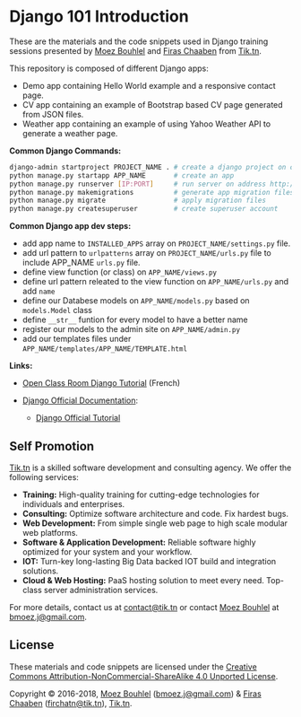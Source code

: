 Django 101 Introduction
=======================

These are the materials and the code snippets used in Django
training sessions presented by [Moez Bouhlel](https://lejenome.github.io/) and
[Firas Chaaben](https://firchatn.tik.tn/) from [Tik.tn](https://tik.tn).

This repository is composed of different Django apps:

- Demo app containing Hello World example and a responsive contact page.
- CV app containing an example of Bootstrap based CV page generated from JSON
  files.
- Weather app containing an example of using Yahoo Weather API to generate a
  weather page.

**Common Django Commands:**

```sh
django-admin startproject PROJECT_NAME . # create a django project on current dir
python manage.py startapp APP_NAME       # create an app
python manage.py runserver [IP:PORT]     # run server on address http://IP:PORT or http://127.0.0.1:8000
python manage.py makemigrations          # generate app migration files
python manage.py migrate                 # apply migration files
python manage.py createsuperuser         # create superuser account
```

**Common Django app dev steps:**

- add app name to `INSTALLED_APPS` array on `PROJECT_NAME/settings.py` file.
- add url pattern to `urlpatterns` array on `PROJECT_NAME/urls.py` file to include APP_NAME `urls.py` file.
- define view function (or class) on `APP_NAME/views.py`
- define url pattern releated to the view function on `APP_NAME/urls.py` and add `name`
- define our Databese models on `APP_NAME/models.py` based on `models.Model` class
- define `__str__` funtion for every model to have a better name
- register our models to the admin site on `APP_NAME/admin.py`
- add our templates files under `APP_NAME/templates/APP_NAME/TEMPLATE.html`

**Links:**

- [Open Class Room Django Tutorial](https://openclassrooms.com/courses/developpez-votre-site-web-avec-le-framework-django)
  (French)
- [Django Official Documentation](https://docs.djangoproject.com/en/1.10):

  - [Django Official Tutorial](https://docs.djangoproject.com/en/1.10/intro/overview/)

Self Promotion
--------------

[Tik.tn](https://tik.tn) is a skilled software development and consulting
agency. We offer the following services:

- **Training:**
  High-quality training for cutting-edge technologies for individuals and
  enterprises.
- **Consulting:**
  Optimize software architecture and code. Fix hardest bugs.
- **Web Development:**
  From simple single web page to high scale modular web platforms.
- **Software & Application Development:**
  Reliable software highly optimized for your system and your workflow.
- **IOT:**
  Turn-key long-lasting Big Data backed IOT build and integration solutions.
- **Cloud & Web Hosting:**
  PaaS hosting solution to meet every need. Top-class server administration
  services.

For more details, contact us at <contact@tik.tn> or contact [Moez
Bouhlel](https://lejenome.github.io/) at <bmoez.j@gmail.com>.

License
-------

These materials and code snippets are licensed under the
[Creative Commons Attribution-NonCommercial-ShareAlike 4.0 Unported License](http://creativecommons.org/licenses/by-nc-sa/4.0/).

Copyright © 2016-2018, [Moez Bouhlel](https://lejenome.github.io/)
(<bmoez.j@gmail.com>) & [Firas Chaaben](https://lejenome.github.io/)
(<firchatn@tik.tn>), [Tik.tn](https://tik.tn).
